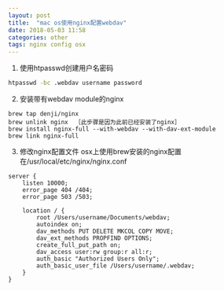 ```yaml
---
layout: post
title:  "mac os使用nginx配置webdav"
date: 2018-05-03 11:58
categories: other
tags: nginx config osx
---
```


1. 使用htpasswd创建用户名密码

```bash
htpasswd -bc .webdav username password
```

2. 安装带有webdav module的nginx
```shell
brew tap denji/nginx
brew unlink nginx  ［此步骤是因为此前已经安装了nginx］
brew install nginx-full --with-webdav --with-dav-ext-module
brew link nginx-full
```
3. 修改nginx配置文件
  osx上使用brew安装的nginx配置在/usr/local/etc/nginx/nginx.conf
```
server {
    listen 10000;
    error_page 404 /404;
    error_page 503 /503;

    location / {
        root /Users/username/Documents/webdav;
        autoindex on;
        dav_methods PUT DELETE MKCOL COPY MOVE;
        dav_ext_methods PROPFIND OPTIONS;
        create_full_put_path on;
        dav_access user:rw group:r all:r;
        auth_basic "Authorized Users Only";
        auth_basic_user_file /Users/username/.webdav;
    }
}
```